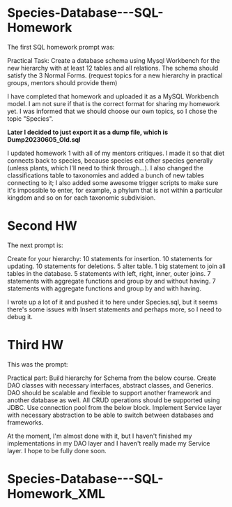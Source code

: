 # Species-Database---SQL-Homework

The first SQL homework prompt was:

Practical Task:
Create a database schema using Mysql Workbench for the new hierarchy with at least 12 tables and all relations. The schema should satisfy the 3 Normal Forms. (request topics for a new hierarchy in practical groups, mentors should provide them)

I have completed that homework and uploaded it as a MySQL Workbench model. I am not sure if that is the correct format for sharing my homework yet. I was informed that we should choose our own topics, so I chose the topic "Species".

**Later I decided to just export it as a dump file, which is Dump20230605_Old.sql**

I updated homework 1 with all of my mentors critiques. I made it so that diet connects back to species, because species eat other species generally (unless plants, which I'll need to think through...). I also changed the classifications table to taxonomies and added a bunch of new tables connecting to it; I also added some awesome trigger scripts to make sure it's impossible to enter, for example, a phylum that is not within a particular kingdom and so on for each taxonomic subdivision.

# Second HW

The next prompt is:

Create for your hierarchy:
10 statements for insertion.
10 statements for updating.
10 statements for deletions.
5 alter table.
 1 big statement to join all tables in the database.
5 statements with left, right, inner, outer joins.
7 statements with aggregate functions and group by and without having.
7 statements with aggregate functions and group by and with having.

I wrote up a lot of it and pushed it to here under Species.sql, but it seems there's some issues with Insert statements and perhaps more, so I need to debug it.

# Third HW

This was the prompt:

Practical part:
Build hierarchy for Schema from the below course.
Create DAO classes with necessary interfaces, abstract classes, and Generics.  DAO should be scalable and flexible to support another framework and another database as well. All CRUD operations should be supported using JDBC. Use connection pool from the below block.
Implement Service layer with necessary abstraction to be able to switch between databases and frameworks.

At the moment, I'm almost done with it, but I haven't finished my implementations in my DAO layer and I haven't really made my Service layer. I hope to be fully done soon.
# Species-Database---SQL-Homework_XML

